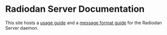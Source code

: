 # Radiodan Server Documentation

This site hosts a [usage guide](usage.md) and a [message format
guide](message-format.md) for the Radiodan Server daemon.

